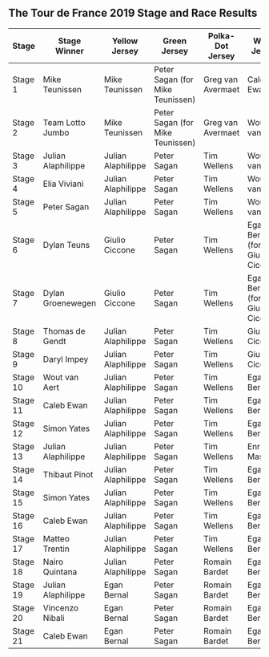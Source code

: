 ## The Tour de France 2019 Stage and Race Results
| Stage | Stage Winner | Yellow Jersey | Green Jersey | Polka-Dot Jersey | White Jersey | 
| --- | --- | --- | --- | --- | --- |
| Stage 1 | Mike Teunissen | Mike Teunissen | Peter Sagan (for Mike Teunissen) | Greg van Avermaet | Caleb Ewan | 
| Stage 2 | Team Lotto Jumbo | Mike Teunissen | Peter Sagan (for Mike Teunissen) | Greg van Avermaet | Wout van Aert | 
| Stage 3 | Julian Alaphilippe | Julian Alaphilippe | Peter Sagan | Tim Wellens | Wout van Aert | 
| Stage 4 | Elia Viviani | Julian Alaphilippe | Peter Sagan | Tim Wellens | Wout van Aert | 
| Stage 5 | Peter Sagan | Julian Alaphilippe | Peter Sagan | Tim Wellens | Wout van Aert | 
| Stage 6 | Dylan Teuns | Giulio Ciccone | Peter Sagan | Tim Wellens | Egan Bernal (for Giulio Ciccone) | 
| Stage 7 | Dylan Groenewegen | Giulio Ciccone | Peter Sagan | Tim Wellens | Egan Bernal (for Giulio Ciccone) | 
| Stage 8 | Thomas de Gendt | Julian Alaphilippe | Peter Sagan | Tim Wellens | Giulio Ciccone | 
| Stage 9 | Daryl Impey | Julian Alaphilippe | Peter Sagan | Tim Wellens | Giulio Ciccone | 
| Stage 10 | Wout van Aert | Julian Alaphilippe | Peter Sagan | Tim Wellens | Egan Bernal | 
| Stage 11 | Caleb Ewan | Julian Alaphilippe | Peter Sagan | Tim Wellens | Egan Bernal | 
| Stage 12 | Simon Yates | Julian Alaphilippe | Peter Sagan | Tim Wellens | Egan Bernal | 
| Stage 13 | Julian Alaphilippe | Julian Alaphilippe | Peter Sagan | Tim Wellens | Enric Mas | 
| Stage 14 | Thibaut Pinot | Julian Alaphilippe | Peter Sagan | Tim Wellens | Egan Bernal | 
| Stage 15 | Simon Yates | Julian Alaphilippe | Peter Sagan | Tim Wellens | Egan Bernal | 
| Stage 16 | Caleb Ewan | Julian Alaphilippe | Peter Sagan | Tim Wellens | Egan Bernal | 
| Stage 17 | Matteo Trentin | Julian Alaphilippe | Peter Sagan | Tim Wellens | Egan Bernal | 
| Stage 18 | Nairo Quintana | Julian Alaphilippe | Peter Sagan | Romain Bardet | Egan Bernal | 
| Stage 19 | Julian Alaphilippe | Egan Bernal | Peter Sagan | Romain Bardet | Egan Bernal | 
| Stage 20 | Vincenzo Nibali | Egan Bernal | Peter Sagan | Romain Bardet | Egan Bernal | 
| Stage 21 | Caleb Ewan | Egan Bernal | Peter Sagan | Romain Bardet | Egan Bernal | 


